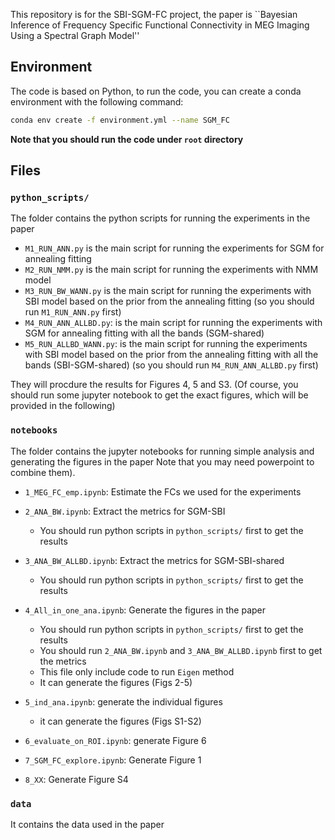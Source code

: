 This repository is for the SBI-SGM-FC project, the paper is ``Bayesian Inference of Frequency Specific Functional Connectivity in MEG Imaging Using a Spectral Graph Model''

## Environment

The code is based on Python, to run the code, you can create a conda environment with the following command:

```bash
conda env create -f environment.yml --name SGM_FC
```

**Note that you should run the code under `root` directory**



## Files


### `python_scripts/`

The folder contains the python scripts for running the experiments in the paper
- `M1_RUN_ANN.py` is the main script for running the experiments for SGM for annealing fitting 
- `M2_RUN_NMM.py` is the main script for running the experiments with NMM model
- `M3_RUN_BW_WANN.py` is the main script for running the experiments with SBI model based on the prior from the annealing fitting (so you should run `M1_RUN_ANN.py` first)
- `M4_RUN_ANN_ALLBD.py`: is the main script for running the experiments with SGM for annealing fitting with all the bands (SGM-shared)
- `M5_RUN_ALLBD_WANN.py`: is the main script for running the experiments with SBI model based on the prior from the annealing fitting with all the bands (SBI-SGM-shared) (so you should run `M4_RUN_ANN_ALLBD.py` first)

They will procdure the results for Figures 4, 5 and S3. (Of course, you should run some jupyter notebook to get the exact figures, which will be provided in the following)



### `notebooks`

The folder contains the jupyter notebooks for running simple analysis and generating the figures in the paper
Note that you may need powerpoint to combine them).
- `1_MEG_FC_emp.ipynb`: Estimate the FCs we used for the experiments

- `2_ANA_BW.ipynb`: Extract the metrics for SGM-SBI
    - You should run python scripts in `python_scripts/` first to get the results

- `3_ANA_BW_ALLBD.ipynb`: Extract the metrics for SGM-SBI-shared
    - You should run python scripts in `python_scripts/` first to get the results

- `4_All_in_one_ana.ipynb`: Generate the figures in the paper
    - You should run python scripts in `python_scripts/` first to get the results
    - You should run `2_ANA_BW.ipynb` and `3_ANA_BW_ALLBD.ipynb` first to get the metrics
    - This file only include code to run `Eigen` method 
    - It can generate the figures (Figs 2-5)
- `5_ind_ana.ipynb`: generate the individual figures
    - it can generate the figures (Figs S1-S2)

- `6_evaluate_on_ROI.ipynb`: generate Figure 6

- `7_SGM_FC_explore.ipynb`: Generate Figure 1

- `8_XX`: Generate Figure S4

### `data`

It contains the data used in the paper